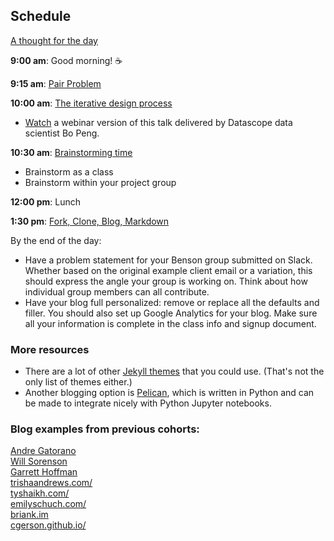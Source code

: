 ## Schedule

[A thought for the day](https://twitter.com/sanityinc/status/581079954307305472)

**9:00 am**: Good morning! :coffee:

**9:15 am**: [Pair Problem](pair.md)

**10:00 am**: [The iterative design process](Design_Process.pdf)

 * [Watch](https://www.brighttalk.com/webcast/9059/101341) a webinar version of this talk delivered by Datascope data scientist Bo Peng.

**10:30 am**: [Brainstorming time](Brainstorming_Guidelines.md)

 * Brainstorm as a class
 * Brainstorm within your project group

**12:00 pm**: Lunch

**1:30 pm**: [Fork, Clone, Blog, Markdown](fork_clone_blog_markdown.md)

By the end of the day:

 * Have a problem statement for your Benson group submitted on Slack. Whether based on the original example client email or a variation, this should express the angle your group is working on. Think about how individual group members can all contribute.
 * Have your blog full personalized: remove or replace all the defaults and filler. You should also set up Google Analytics for your blog. Make sure all your information is complete in the class info and signup document.


### More resources

 * There are a lot of other [Jekyll themes](https://github.com/jekyll/jekyll/wiki/Themes) that you could use. (That's not the only list of themes either.)
 * Another blogging option is [Pelican](http://blog.getpelican.com/), which is written in Python and can be made to integrate nicely with Python Jupyter notebooks.
 ### Blog examples from previous cohorts:  
 
 [Andre Gatorano](http://andremeetsdata.com)  
 [Will Sorenson](http://will-so.github.io)  
 [Garrett Hoffman](http://garretthoffman.github.io)  
 [trishaandrews.com/](http://trishaandrews.com/)  
 [tyshaikh.com/](http://tyshaikh.com/)  
 [emilyschuch.com/](http://www.emilyschuch.com/)  
 [briank.im](http://briank.im/)  
 [cgerson.github.io/](http://cgerson.github.io/)  


